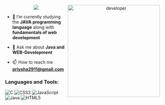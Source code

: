 
<p align="center">

<img src="https://readme-typing-svg.herokuapp.com/?lines=Hi%20👋,%20I'm%20Priysha;I'm%202nd%20Year%20Btech%20Student;Currently%20Learning%20Web%20Development;Always%20learning%20new%20things&font=Fira%20Code&center=true&width=600&height=50&color=f75c7e&vCenter=true&size=24">


<img align="right" alt="developer" width="300" src="[https://user-images.githubusercontent.com/55389276/140866485-8fb1c876-9a8f-4d6a-98dc-08c4981eaf70.gif](https://images.app.goo.gl/rfUsYitZNQQmu6Jz5)">

- 🌱 I’m currently studying the **JAVA programming language** along with **fundamentals of web development**

- 💬 Ask me about **Java and WEB-Development**

- 📫 How to reach me **priysha2911@gmail.com**

<h3 align="left">Languages and Tools:</h3>

![C](https://img.shields.io/badge/c-%2300599C.svg?style=for-the-badge&logo=c&logoColor=white) ![CSS3](https://img.shields.io/badge/css3-%231572B6.svg?style=for-the-badge&logo=css3&logoColor=white) ![JavaScript](https://img.shields.io/badge/javascript-%23323330.svg?style=for-the-badge&logo=javascript&logoColor=%23F7DF1E) ![Java](https://img.shields.io/badge/java-%23ED8B00.svg?style=for-the-badge&logo=java&logoColor=white) ![HTML5](https://img.shields.io/badge/html5-%23E34F26.svg?style=for-the-badge&logo=html5&logoColor=white) 
